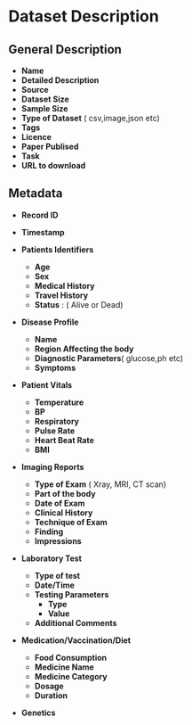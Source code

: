 # Dataset Description

## General Description

* **Name**
* **Detailed Description** 
* **Source**
* **Dataset Size**
* **Sample Size**
* **Type of Dataset** ( csv,image,json etc)
* **Tags**
* **Licence**
* **Paper Publised**
* **Task**
* **URL to download**

## Metadata
* **Record ID**
* **Timestamp**

* **Patients Identifiers**
  
  * **Age**
  * **Sex**
  * **Medical History**
  * **Travel History**
  * **Status** : ( Alive or Dead)

* **Disease Profile**
  * **Name**
  * **Region Affecting the body**
  * **Diagnostic Parameters**( glucose,ph etc)
  * **Symptoms**


* **Patient Vitals**
  * **Temperature**
  * **BP**
  * **Respiratory**
  * **Pulse Rate**
  * **Heart Beat Rate**
  * **BMI**

* **Imaging Reports**
  * **Type of Exam** ( Xray, MRI, CT scan)
  * **Part of the body**
  * **Date of Exam**
  * **Clinical History**
  * **Technique of Exam**
  * **Finding**
  * **Impressions**

* **Laboratory Test** 
  * **Type of test**
  * **Date/Time**
  * **Testing Parameters**
    * **Type**
    * **Value** 
  * **Additional Comments**

* **Medication/Vaccination/Diet**
  * **Food Consumption**
  * **Medicine Name**
  * **Medicine Category**
  * **Dosage**
  * **Duration**

* **Genetics**

